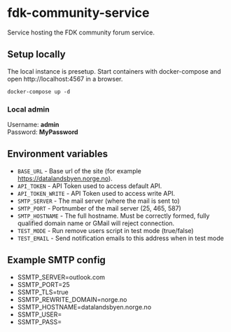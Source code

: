 # fdk-community-service
Service hosting the FDK community forum service.

## Setup locally
The local instance is presetup. Start containers with docker-compose and open http://localhost:4567 in a browser.
```
docker-compose up -d
```

### Local admin
Username: **admin**<br/>
Password: **MyPassword**

## Environment variables
- `BASE_URL` - Base url of the site (for example https://datalandsbyen.norge.no).
- `API_TOKEN` - API Token used to access default API.
- `API_TOKEN_WRITE` - API Token used to access write API.
- `SMTP_SERVER` - The mail server (where the mail is sent to)
- `SMTP_PORT` - Portnumber of the mail server (25, 465, 587)
- `SMTP_HOSTNAME` - The full hostname.  Must be correctly formed, fully qualified domain name or GMail will reject connection.
- `TEST_MODE` - Run remove users script in test mode (true/false)
- `TEST_EMAIL` - Send notification emails to this address when in test mode

## Example SMTP config
- SSMTP_SERVER=outlook.com
- SSMTP_PORT=25
- SSMTP_TLS=true
- SSMTP_REWRITE_DOMAIN=norge.no
- SSMTP_HOSTNAME=datalandsbyen.norge.no
- SSMTP_USER=
- SSMTP_PASS=

